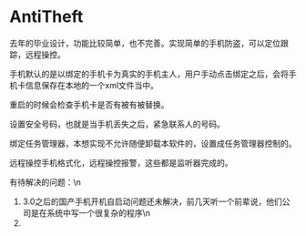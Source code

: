 # AntiTheft
去年的毕业设计，功能比较简单，也不完善。实现简单的手机防盗，可以定位跟踪，远程操控。


手机默认的是以绑定的手机卡为真实的手机主人，用户手动点击绑定之后，会将手机卡信息保存在本地的一个xml文件当中。

重启的时候会检查手机卡是否有被有被替换。

设置安全号码，也就是当手机丢失之后，紧急联系人的号码。


绑定任务管理器，本想实现不允许随便卸载本软件的，设置成任务管理器控制的。



远程操控手机格式化，远程操控报警，这些都是监听器完成的。


有待解决的问题：\n
1. 3.0之后的国产手机开机自启动问题还未解决，前几天听一个前辈说，他们公司是在系统中写一个很复杂的程序\n
2. 
